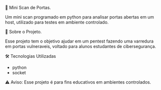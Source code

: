   🔐 Mini Scan de Portas.

 Um mini scan programado em python para analisar portas abertas em um host, utilizado para testes em ambiente controlado.
 
  🧩 Sobre o Projeto.

Esse projeto tem o objetivo ajudar em um pentest fazendo uma varredura em portas vulneraveis, voltado para alunos estudantes de cibersegurança.

🛠️ Tecnologias Utilizadas
- python 
- socket 

⚠️ Aviso: Esse projeto é para fins educativos em ambientes controlados.
